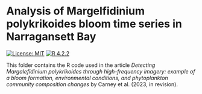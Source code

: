 <!-- README.md is generated from README.Rmd. -->

# Analysis of Margelfidinium polykrikoides bloom time series in Narragansett Bay

<!-- badges: start -->

[![License:
MIT](https://img.shields.io/badge/license-MIT-green.svg)](https://opensource.org/licenses/MIT)
[![R
4.2.2](https://img.shields.io/badge/R-4.1.1-red.svg)](https://www.r-project.org/)

<!-- badges: end -->

This folder contains the R code used in the article *Detecting Margalefidinium polykrikoides through high-frequency imagery: example of a bloom formation, environmental conditions, and phytoplankton community composition changes* by Carney et al. (2023, in revision).


